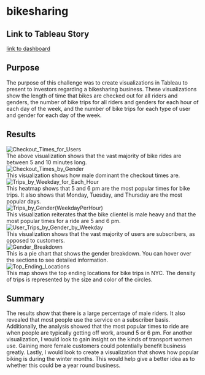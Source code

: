 # bikesharing
## Link to Tableau Story
[link to dashboard](https://public.tableau.com/app/profile/dylan.steinhauer/viz/bikesharing_challenge_16367476665700/CitibikeStory?publish=yes)
## Purpose
The purpose of this challenge was to create visualizations in Tableau to present to investors regarding a bikesharing business.
These visualizations show the length of time that bikes are checked out for all riders and genders,
the number of bike trips for all riders and genders for each hour of each day of the week, and 
the number of bike trips for each type of user and gender for each day of the week.
## Results
![Checkout_Times_for_Users](https://user-images.githubusercontent.com/87148177/141660072-9c831888-2b12-4ddd-9c3c-041af305fd24.png)\
The above visualization shows that the vast majority of bike rides are between 5 and 10 minutes long.\
![Checkout_Times_by_Gender](https://user-images.githubusercontent.com/87148177/141660802-4520aef9-936a-4725-8b8b-a6abe6b7bc9e.png)\
This visualization shows how male dominant the checkout times are.\
![Trips_by_Weekday_for_Each_Hour](https://user-images.githubusercontent.com/87148177/141660808-4c67ecf7-d334-4b38-8835-d51a93f3c52e.png)\
This heatmap shows that 5 and 6 pm are the most popular times for bike trips.
It also shows that Monday, Tuesday, and Thursday are the most popular days.\
![Trips_by_Gender(WeekdayPerHour)](https://user-images.githubusercontent.com/87148177/141660809-ddfa4f30-2bb3-43c9-92cc-f4d539be3b20.png)\
This visualization reiterates that the bike clientel is male heavy and that the most popular times for a ride are 5 and 6 pm.\
![User_Trips_by_Gender_by_Weekday](https://user-images.githubusercontent.com/87148177/141660812-e5d973d7-929c-4c92-8c84-c1315394e11a.png)\
This visualization shows that the vast majority of users are subscribers, as opposed to customers.\
![Gender_Breakdown](https://user-images.githubusercontent.com/87148177/141660814-8fef4eef-32f5-4ac2-beed-6fd3f48f1be5.png)\
This is a pie chart that shows the gender breakdown. You can hover over the sections to see detailed information.\
![Top_Ending_Locations](https://user-images.githubusercontent.com/87148177/141660818-d9663d56-9269-4c6d-84ae-e0b948b16367.png)\
This map shows the top ending locations for bike trips in NYC. 
The density of trips is represented by the size and color of the circles.
## Summary
The results show that there is a large percentage of male riders. 
It also revealed that most people use the service on a subscriber basis.
Additionally, the analysis showed that the most popular times to ride are when people are typically getting off work, around 5 or 6 pm.
For another visualization, I would look to gain insight on the kinds of transport women use.
Gaining more female customers could potentially benefit business greatly. 
Lastly, I would look to create a visualization that shows how popular biking is during the winter months. 
This would help give a better idea as to whether this could be a year round business.
